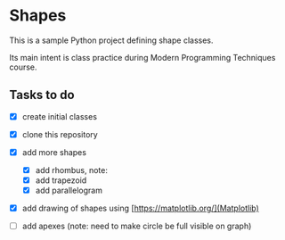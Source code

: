 # Shapes

This is a sample Python project defining shape classes.

Its main intent is class practice during Modern Programming Techniques course.

## Tasks to do

- [X] create initial classes
- [X] clone this repository
- [X] add more shapes
    - [X] add rhombus, note:
    - [X] add trapezoid
    - [X] add parallelogram
- [X] add drawing of shapes using [https://matplotlib.org/](Matplotlib)

- [ ] add apexes (note: need to make circle be full visible on graph)
